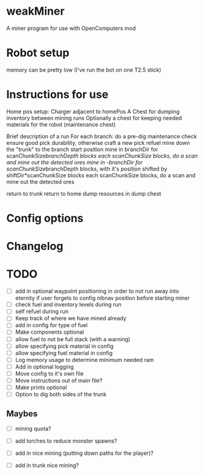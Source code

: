 # weakMiner
A miner program for use with OpenComputers mod


# Robot setup
memory can be pretty low (I've run the bot on one T2.5 stick)

# Instructions for use
Home pos setup:
   Charger adjacent to homePos
   A Chest for dumping inventory between mining runs
    Optionally a chest for keeping needed materials for the robot (maintenance chest)

 Brief description of a run
 For each branch:
    do a pre-dig maintenance check
     ensure good pick durability, otherwise craft a new pick
      refuel
    mine down the "trunk" to the branch start position
    mine in  branchDir for scanChunkSize*branchDepth blocks
      each scanChunkSize blocks, do a scan and mine out the detected ores
    mine in -branchDir for scanChunkSize*branchDepth blocks, with it's position shifted by shiftDir*scanChunkSize blocks
      each scanChunkSize blocks, do a scan and mine out the detected ores
    
  return to trunk
  return to home
  dump resources in dump chest


# Config options

# Changelog


# TODO
- [ ] add in optional waypoint positioning in order to not run away into eternity if user forgets to config nibnav position before starting miner
- [ ] check fuel and inventory levels during run
- [ ] self refuel during run
- [ ] Keep track of where we have mined already
- [ ] add in config for type of fuel
- [ ] Make components optional
- [ ] allow fuel to not be full stack (with a warning)
- [ ] allow specifying pick material in config
- [ ] allow specifying fuel material in config
- [ ] Log memory usage to determine minimum needed ram
- [ ] Add in optional logging
- [ ] Move config to it's own file
- [ ] Move instructions out of main file?
- [ ] Make prints optional
- [ ] Option to dig both sides of the trunk

## Maybes
- [ ] mining quota?
- [ ] add torches to reduce monster spawns?
- [ ] add in nice mining (putting down paths for the player)?
- [ ] add in trunk nice mining?


